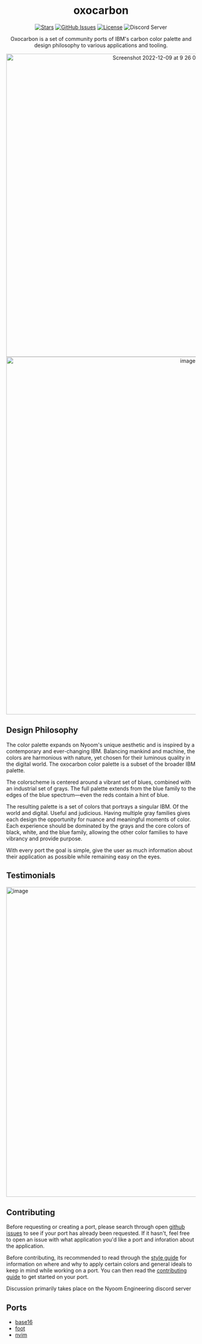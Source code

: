 <div align="center">

# oxocarbon

</div>

<div align="center">

[![Stars](https://img.shields.io/github/stars/nyoom-engineering/oxocarbon?color=%23b66467&style=for-the-badge)](https://github.com/nyoom-engineering/oxocarbon/stargazers)
[![GitHub Issues](https://img.shields.io/github/issues/nyoom-engineering/oxocarbon?color=%238c977d&style=for-the-badge)](https://github.com/nyoom-engineering/oxocarbon/issues)
[![License](https://img.shields.io/github/license/nyoom-engineering/oxocarbon?color=%238da3b9&style=for-the-badge)](https://mit-license.org/)
![Discord Server](https://img.shields.io/discord/1050624267592663050?color=738adb&label=Discord&Color=white&style=for-the-badge)

Oxocarbon is a set of community ports of IBM's carbon color palette and design philosophy to various applications and tooling.

<img width="805" alt="Screenshot 2022-12-09 at 9 26 05 PM" src="https://user-images.githubusercontent.com/71196912/206824417-1020fb4f-e181-441f-be6f-a53ca18e8b26.png">
<img width="950" alt="image" src="https://user-images.githubusercontent.com/71196912/206874869-a16741ee-178c-44fe-ab41-4695a2fb6ea6.png">
</div>

## Design Philosophy

The color palette expands on Nyoom's unique aesthetic and is inspired by a contemporary and ever-changing IBM. Balancing mankind and machine, the colors are harmonious with nature, yet chosen for their luminous quality in the digital world. The oxocarbon color palette is a subset of the broader IBM palette.

The colorscheme is centered around a vibrant set of blues, combined with an industrial set of grays. The full palette extends from the blue family to the edges of the blue spectrum—even the reds contain a hint of blue.

The resulting palette is a set of colors that portrays a singular IBM. Of the world and digital. Useful and judicious. Having multiple gray families gives each design the opportunity for nuance and meaningful moments of color. Each experience should be dominated by the grays and the core colors of black, white, and the blue family, allowing the other color families to have vibrancy and provide purpose.

With every port the goal is simple, give the user as much information about their application as possible while remaining easy on the eyes.

## Testimonials 

<img width="823" alt="image" src="https://user-images.githubusercontent.com/71196912/221354121-0adf135b-9534-41e6-b697-801f847d2b66.png">

## Contributing

Before requesting or creating a port, please search through open [github issues](https://github.com/nyoom-engineering/oxocarbon/issues) to see if your port has already been requested. If it hasn't, feel free to open an issue with what application you'd like a port and inforation about the application.

Before contributing, its recommended to read through the [style guide](https://github.com/nyoom-engineering/oxocarbon/blob/main/docs/style-guide.md) for information on where and why to apply certain colors and general ideals to keep in mind while working on a port. You can then read the [contributing guide](https://github.com/nyoom-engineering/oxocarbon/blob/main/docs/contributing.md) to get started on your port.

Discussion primarily takes place on the Nyoom Engineering discord server

## Ports

- [base16](https://github.com/nyoom-engineering/base16-oxocarbon)
- [foot](https://github.com/bitterhalt/oxocarbon-foot)
- [nvim](https://github.com/nyoom-engineering/oxocarbon.nvim)
